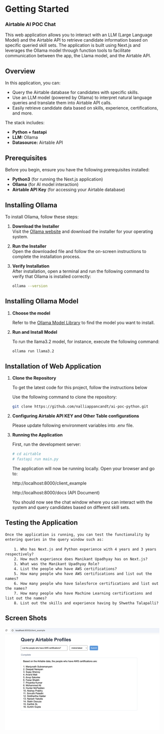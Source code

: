 # Getting Started

### Airtable AI POC Chat

This web application allows you to interact with an LLM (Large Language Model) and the Airtable API to retrieve candidate information based on specific queried skill sets. The application is built using Next.js and leverages the Ollama model through function tools to facilitate communication between the app, the Llama model, and the Airtable API.

## Overview

In this application, you can:

- Query the Airtable database for candidates with specific skills.
- Use an LLM model (powered by Ollama) to interpret natural language queries and translate them into Airtable API calls.
- Easily retrieve candidate data based on skills, experience, certifications, and more.

The stack includes:

- **Python + fastapi**
- **LLM:** Ollama 
- **Datasource:** Airtable API

## Prerequisites

Before you begin, ensure you have the following prerequisites installed:

- **Python3** (for running the Next.js application)
- **Ollama** (for AI model interaction)
- **Airtable API Key** (for accessing your Airtable database)

## Installing Ollama

To install Ollama, follow these steps:

1. **Download the Installer**  
   Visit the [Ollama website](https://ollama.com) and download the installer for your operating system.

2. **Run the Installer**  
   Open the downloaded file and follow the on-screen instructions to complete the installation process.

3. **Verify Installation**  
   After installation, open a terminal and run the following command to verify that Ollama is installed correctly:

   ```bash
   ollama --version
   ```

## Installing Ollama Model

1. **Choose the model**

    Refer to the [Ollama Model Library](https://ollama.com/library) to find the model you want to install.

2. **Run and Install Model**

    To run the llama3.2 model, for instance, execute the following command:

    ```bash
    ollama run llama3.2
    ```

## Installation of Web Application 


1. **Clone the Repository**

    To get the latest code for this project, follow the instructions below

    Use the following command to clone the repository:

    ```bash
    git clone https://github.com/nalliappancandt/ai-poc-python.git
    ```

2. **Configuring Airtable API KEY and Other Table configurations**

    Please update following environment variables into .env file.

   

3. **Running the Application**

    First, run the development server:

    ```bash
    # cd airtable
    # fastapi run main.py
    ```

    The application will now be running locally. Open your browser and go to:

    http://localhost:8000/client_example

    http://localhost:8000/docs (API Document)


    You should now see the chat window where you can interact with the system and query candidates based on different skill sets.

## Testing the Application

    Once the application is running, you can test the functionality by entering queries in the query window such as:

        1. Who has Next.js and Python experience with 4 years and 3 years respectively?
        2. How much experience does Manikant Upadhyay has on Next.js?
        3. What was the Manikant Upadhyay Role?
        4. List the people who have AWS certifications?
        5. How many people who have AWS certifications and list out the names?
        6. How many people who have Salesforce certifications and list out the names?
        7. How many people who have Machine Learning certifications and list out the names?
        8. List out the skills and experience having by Shwetha Talapalli?

## Screen Shots

![alt text](image.png)